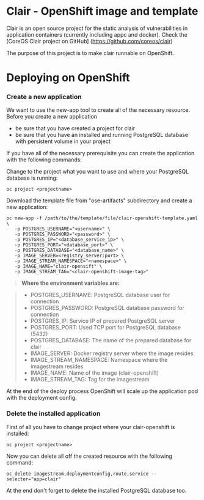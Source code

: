 Clair - OpenShift image and template
=============

Clair is an open source project for the static analysis of vulnerabilities in application containers (currently including appc and docker).
Check the [CoreOS Clair project on GitHub] (https://github.com/coreos/clair)


The purpose of this project is to make clair runnable on OpenShift.

Deploying on OpenShift
==================================================

### Create a new application

We want to use the new-app tool to create all of the necessary resource. Before you create a new application

- be sure that you have created a project for clair
- be sure that you have an installed and running PostgreSQL database with persistent volume in your project 

If you have all of the necessary prerequisite you can create the application with the following commands:

Change to the project what you want to use and where your PostgreSQL database is running:

`oc project <projectname>`

Download the template file from "ose-artifacts" subdirectory and create a new application:

```
oc new-app -f /path/to/the/template/file/clair-openshift-template.yaml \
   -p POSTGRES_USERNAME="<username>" \
   -p POSTGRES_PASSWORD="<password>" \
   -p POSTGRES_IP="<database_service_ip>" \
   -p POSTGRES_PORT="<database_port>" \
   -p POSTGRES_DATABASE="<database_name>" \
   -p IMAGE_SERVER=<registry_server:port> \
   -p IMAGE_STREAM_NAMESPACE="<namespace>" \
   -p IMAGE_NAME="clair-opensift" \
   -p IMAGE_STREAM_TAG="<clair-openshift-image-tag>"
```

> **Where the environment variables are:**

> - POSTGRES_USERNAME: PostgreSQL database user for connection
> - POSTGRES_PASSWORD: PostgreSQL database password for connection
> - POSTGRES_IP: Service IP of prepared PostgreSQL server
> - POSTGRES_PORT: Used TCP port for PostgreSQL database (5432)
> - POSTGRES_DATABASE: The name of the prepared database for clair
> - IMAGE_SERVER: Docker registry server where the image resides
> - IMAGE_STREAM_NAMESPACE: Namespace where the imagestream resides
> - IMAGE_NAME: Name of the image (clair-openshift)
> - IMAGE_STREAM_TAG: Tag for the imagestream

At the end of the deploy process OpenShift will scale up the application pod with the deployment config.


### Delete the installed application

First of all you have to change project where your clair-openshift is installed:

`oc project <projectname>`

Now you can delete all off the created resource with the following command:

`oc delete imagestream,deploymentconfig,route,service --selector="app=clair"`

At the end don't forget to delete the installed PostgreSQL database too.
